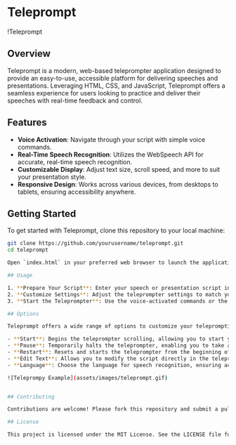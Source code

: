# Teleprompt

!Teleprompt

## Overview

Teleprompt is a modern, web-based teleprompter application designed to provide an easy-to-use, accessible platform for delivering speeches and presentations. Leveraging HTML, CSS, and JavaScript, Teleprompt offers a seamless experience for users looking to practice and deliver their speeches with real-time feedback and control.

## Features

- **Voice Activation**: Navigate through your script with simple voice commands.
- **Real-Time Speech Recognition**: Utilizes the WebSpeech API for accurate, real-time speech recognition.
- **Customizable Display**: Adjust text size, scroll speed, and more to suit your presentation style.
- **Responsive Design**: Works across various devices, from desktops to tablets, ensuring accessibility anywhere.

## Getting Started

To get started with Teleprompt, clone this repository to your local machine:

```bash
git clone https://github.com/yourusername/teleprompt.git
cd teleprompt

Open `index.html` in your preferred web browser to launch the application. No additional setup is required.

## Usage

1. **Prepare Your Script**: Enter your speech or presentation script into the teleprompter’s text area.
2. **Customize Settings**: Adjust the teleprompter settings to match your reading preference, including font size and scroll speed.
3. **Start the Teleprompter**: Use the voice-activated commands or the on-screen controls to start, pause, or reset the teleprompter as needed during your practice or presentation.

## Options

Teleprompt offers a wide range of options to customize your teleprompting experience to best suit your presentation needs. Here are the options available:

- **Start**: Begins the teleprompter scrolling, allowing you to start your presentation.
- **Pause**: Temporarily halts the teleprompter, enabling you to take a moment or catch up if needed.
- **Restart**: Resets and starts the teleprompter from the beginning of your script.
- **Edit Text**: Allows you to modify the script directly in the teleprompter interface.
- **Language**: Choose the language for speech recognition, ensuring accurate real-time feedback.

![Teleprompy Example](assets/images/teleprompt.gif)


## Contributing

Contributions are welcome! Please fork this repository and submit a pull request for any enhancements or bug fixes.

## License

This project is licensed under the MIT License. See the LICENSE file for details.
